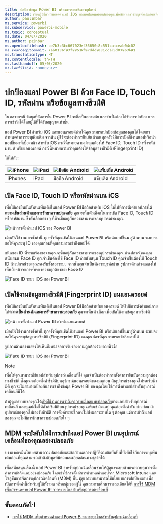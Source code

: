 ```yaml
---
title: ปกป้องข้อมูล Power BI พร้อมการระบเดิมของอุปกรณ์
description: เรียนรู้วิธีการกำหนดค่าแอป iOS และแอปแอนดรอยด์ของคุณเพื่อกำหนดการระบุเพิ่มเติมก่อนที่คุณสามารถเข้าถึงข้อมูล Power BI ของคุณ
author: paulinbar
ms.service: powerbi
ms.subservice: powerbi-mobile
ms.topic: conceptual
ms.date: 04/07/2020
ms.author: painbar
ms.openlocfilehash: ce7b3c3bc667023ef36650d8c551caaceab04c02
ms.sourcegitcommit: 7aa0136f93f88516f97ddd8031ccac5d07863b92
ms.translationtype: HT
ms.contentlocale: th-TH
ms.lasthandoff: 05/05/2020
ms.locfileid: "80802812"
---
```

# <a name="protect-power-bi-app-with-face-id-touch-id-passcode-or-biometric-data"></a>ปกป้องแอป Power BI ด้วย Face ID, Touch ID, รหัสผ่าน หรือข้อมูลทางชีวมิติ 

ในหลายกรณี ข้อมูลที่จัดการใน Power BI จะถือเป็นความลับ และจำเป็นต้องได้รับการปกป้อง และการเข้าถึงได้โดยผู้ใช้ที่ได้รับอนุญาตเท่านั้น 

แอป Power BI สำหรับ iOS และแอนดรอยด์ช่วยให้คุณสามารถปกป้องข้อมูลของคุณได้โดยการกำหนดค่าการระบุเพิ่มเติม จากนั้น ผู้ใช้จะต้องทำการยืนยันตัวตนทุกครั้งที่มีการเปิดใช้งานแอปหรือนำแอปขึ้นมาที่เบื้องหน้า สำหรับ iOS กรณีนี้หมายความว่าคุณต้องให้ Face ID, Touch ID หรือรหัสผ่าน สำหรับแอนดรอยด์ กรณีนี้หมายความว่าคุณต้องให้ข้อมูลทางชีวมิติ (Fingerprint ID)

ใช้ได้กับ:

| ![iPhone](./media/mobile-native-secure-access/ios-logo-40-px.png) | ![iPad](./media/mobile-native-secure-access/ios-logo-40-px.png) | ![มือถือ Android](././media/mobile-native-secure-access/android-logo-40-px.png) | ![แท็บเล็ต Android](././media/mobile-native-secure-access/android-logo-40-px.png) |
|:--- |:--- |:--- |:--- |
|iPhones |iPad |มือถือ Android |แท็บเล็ต Android |

## <a name="turn-on-face-id-touch-id-or-passcode-on-ios"></a>เปิด Face ID, Touch ID หรือรหัสผ่านบน iOS

เพื่อใช้การยืนยันตัวตนเพิ่มเติมในแอป Power BI มือถือสำหรับ iOS ให้ไปที่การตั้งค่าแอปภายใต้**ความเป็นส่วนตัวและการรักษาความปลอดภัย** คุณจะเห็นตัวเลือกในการเปิด Face ID, Touch ID หรือรหัสผ่าน ซึ่งตัวเลือกต่าง ๆ ที่มีจะขึ้นอยู่กับความสามารถของอุปกรณ์ของคุณ

![หน้าการตั้งค่าแอป iOS ของ Power BI](./media/mobile-native-secure-access/mobile-ios-native-secured-setting.png)

เมื่อเปิดใช้งานการตั้งค่านี้ ทุกครั้งที่คุณเปิดใช้งานแอป Power BI หรือนำแอปขึ้นมาสู่ด้านบน ระบบจะขอให้คุณระบุ ID ของคุณก่อนที่คุณสามารถเข้าถึงแอปได้

ชนิดของ ID ที่ระบบร้องขอจากคุณจะขึ้นอยู่กับความสามารถของอุปกรณ์ของคุณ ถ้าอุปกรณ์ของคุณสนับสนุน Face ID คุณจำเป็นต้องใช้ Face ID ถ้าสนับสนุน Touch ID คุณจำเป็นต้องใช้ Touch ID ถ้าอุปกรณ์ของคุณรองรับทั้งสองระบบ จากนั้นคุณจำเป็นต้องระบุรหัสผ่าน รูปภาพด้านล่างแสดงให้เห็นถึงหน้าจอการรับรองความถูกต้องของ Face ID

![Face ID ระบบ iOS ของ Power BI](./media/mobile-native-secure-access/mobile-ios-native-secured-faceid.png)

## <a name="turn-on-biometric-data-fingerprint-id-on-android"></a>เปิดใช้งานข้อมูลทางชีวมิติ (Fingerprint ID) บนแอนดรอยด์

เพื่อใช้การยืนยันตัวตนเพิ่มเติมในแอป Power BI มือถือสำหรับแอนดรอยด์ ให้ไปที่การตั้งค่าแอปภายใต้**ความเป็นส่วนตัวและการรักษาความปลอดภัย** คุณจะเห็นตัวเลือกเพื่อเปิดใช้งานข้อมูลทางชีวมิติ

![หน้าการตั้งค่าแอป Power BI สำหรับแอนดรอยด์](./media/mobile-native-secure-access/mobile-android-native-secured-setting.png)

เมื่อเปิดใช้งานการตั้งค่านี้ ทุกครั้งที่คุณเปิดใช้งานแอป Power BI หรือนำแอปขึ้นมาสู่ด้านบน ระบบจะขอให้คุณระบุข้อมูลทางชีวมิติ (Fingerprint ID) ของคุณก่อนที่คุณสามารถเข้าถึงแอปได้

รูปภาพด้านล่างแสดงให้เห็นถึงหน้าจอการรับรองความถูกต้องด้วยลายนิ้วมือ

![Face ID ระบบ iOS ของ Power BI](./media/mobile-native-secure-access/mobile-android-native-secured-fingerprint-id.png)

>[!NOTE]
>เพื่อให้คุณสามารถใช้แอปสำหรับอุปกรณ์เคลื่อนที่ได้ คุณจำเป็นต้องทำการตั้งค่าการยืนยันความถูกต้องทางชีวมิติ ซึ่งคุณจะต้องตั้งค่าชีวมิติบนอุปกรณ์แอนดรอยด์ของคุณก่อน ถ้าอุปกรณ์ของคุณไม่รองรับชีวมิติ คุณจะไม่สามารถป้องกันการเข้าถึงข้อมูล Power BI ของคุณโดยใช้การตั้งค่าแอปสำหรับอุปกรณ์เคลื่อนที่นี้ได้
>
>ถ้าผู้ดูแลระบบของคุณได้[เปิดใช้งานการเข้าถึงจากระยะไกลแบบปลอดภัย](#mdm-enforcement-of-secure-access-to-your-power-bi-mobile-app)ของแอปสำหรับอุปกรณ์เคลื่อนที่ และคุณยังไม่ได้ตั้งค่าชีวมิติบนอุปกรณ์ของคุณเพื่อเข้าถึงแอป คุณต้องตั้งค่าดังกล่าวก่อน ถ้าอุปกรณ์ของคุณไม่รองรับชีวมิติ การตั้งค่าระยะไกลจะไม่ส่งผลกระทบใด ๆ ต่อคุณ แต่การเข้าถึงแอปของคุณจะไม่มีการรักษาความปลอดภัยใด ๆ

## <a name="mdm-enforcement-of-secure-access-to-your-power-bi-mobile-app"></a>MDM จะบังคับให้มีการเข้าถึงแอป Power BI บนอุปกรณ์เคลื่อนที่ของคุณอย่างปลอดภัย

บางองค์กรมีนโยบายด้านความปลอดภัยและข้อกำหนดการปฏิบัติตามข้อบังคับที่บังคับใช้กับการระบุเพิ่มเติมก่อนที่คุณสามารถเข้าถึงข้อมูลที่มีความละเอียดอ่อนทางธุรกิจได้

เพื่อสนับสนุนเรื่องนี้ แอป Power BI สำหรับอุปกรณ์เคลื่อนช่วยให้ผู้ดูแลระบบสามารถควบคุมการตั้งค่าการเข้าถึงแอปอย่างปลอดภัย โดยเข้าใช้การตั้งค่าการกำหนดค่าแอปจาก Microsoft Intune และโซลูชันการจัดการอุปกรณ์เคลื่อนที่ (MDM) อื่น ผู้ดูแลระบบสามารถใช้นโยบายการปกป้องแอปเพื่อเปิดการตั้งค่านี้สำหรับผู้ใช้ทั้งหมด หรือกลุ่มของผู้ใช้ คุณสามารถศึกษารายละเอียดได้ที่ [การใช้ MDM เพื่อกำหนดค่าแอป Power BI จากระยะไกลสำหรับอุปกรณ์เคลื่อนที่](mobile-app-configuration.md#data-protection-settings-ios-and-android)

## <a name="next-steps"></a>ขั้นตอนถัดไป
* [การใช้ MDM เพื่อกำหนดค่าแอป Power BI จากระยะไกลสำหรับอุปกรณ์เคลื่อนที่](mobile-app-configuration.md)
